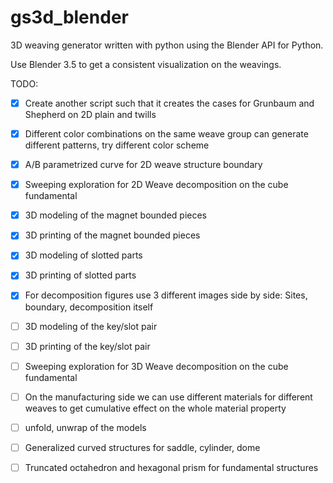 # gs3d_blender
 3D weaving generator written with python using the Blender API for Python. 

 Use Blender 3.5 to get a consistent visualization on the weavings.
 
 TODO: 
 - [x] Create another script such that it creates the cases for Grunbaum and Shepherd on 2D plain and twills
 - [x] Different color combinations on the same weave group can generate different patterns, try different color scheme
 - [x] A/B parametrized curve for 2D weave structure boundary
 - [x] Sweeping exploration for 2D Weave decomposition on the cube fundamental
 - [x] 3D modeling of the magnet bounded pieces
 - [x] 3D printing of the magnet bounded pieces
 - [x] 3D modeling of slotted parts
 - [x] 3D printing of slotted parts
 - [x] For decomposition figures use 3 different images side by side: Sites, boundary, decomposition itself
 - [ ] 3D modeling of the key/slot pair
 - [ ] 3D printing of the key/slot pair
 - [ ] Sweeping exploration for 3D Weave decomposition on the cube fundamental
 - [ ] On the manufacturing side we can use different materials for different weaves to get cumulative effect on the whole material property
 - [ ] unfold, unwrap of the models
 - [ ] Generalized curved structures for saddle, cylinder, dome
 - [ ] Truncated octahedron and hexagonal prism for fundamental structures
 
